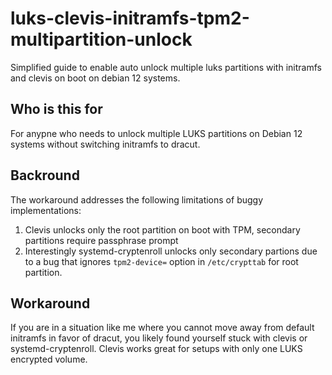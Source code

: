 # luks-clevis-initramfs-tpm2-multipartition-unlock
Simplified guide to enable auto unlock multiple luks partitions with initramfs and clevis on boot on debian 12 systems.

## Who is this for

For anypne who needs to unlock multiple LUKS partitions on Debian 12 systems without switching initramfs to dracut.

## Backround

The workaround addresses the following limitations of buggy implementations:

1. Clevis unlocks only the root partition on boot with TPM, secondary partitions require passphrase prompt
2. Interestingly systemd-cryptenroll unlocks only secondary partions due to a bug that ignores `tpm2-device=` option in `/etc/crypttab` for root partition.

## Workaround

If you are in a situation like me where you cannot move away from default initramfs in favor of dracut, you likely found yourself stuck with clevis or systemd-cryptenroll. Clevis works great for setups with only one LUKS encrypted volume. 
